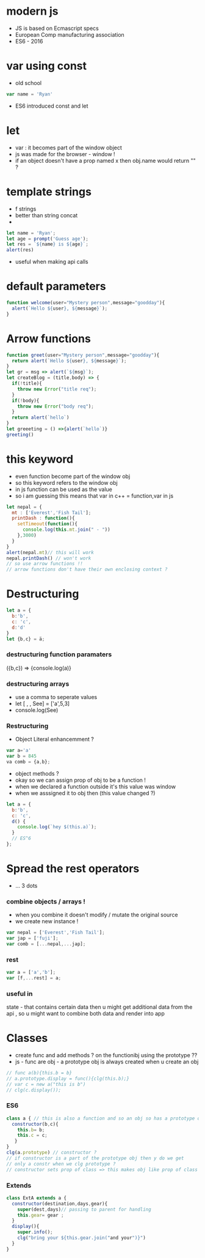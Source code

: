 # modern js
- JS is based on Ecmascript specs
- European Comp manufacturing association
- ES6 - 2016
# var using const
- old school
```js
var name = 'Ryan'
```
- ES6 introduced const and let
# let
- var : it becomes part of the window object
- js was made for the browser - window !
- if an object doesn't have a prop named x then obj.name would return "" ?
# template strings
- f strings
- better than string concat
- 
```js
let name = 'Ryan';
let age = prompt('Guess age');
let res = `${name} is ${age}`;
alert(res)
```
- useful when making api calls
# default parameters
```js
function welcome(user="Mystery person",message="goodday"){
  alert(`Hello ${user}, ${message}`);
}
```
# Arrow functions
```js
function greet(user="Mystery person",message="goodday"){
  return alert(`Hello ${user}, ${message}`);
}
let gr = msg => alert(`${msg}`);
let createBlog = (title,body) => {
  if(!title){
    throw new Error("title req");
  }
  if(!body){
    throw new Error("body req");
  }
  return alert(`hello`)
}
let greeeting = () =>{alert(`hello`)}
greeting()
```
# this keyword 
- even function become part of the window obj
- so this keyword refers to the window obj
- in js function can be used as the value 
- so i am guessing this means that var in c++ = function,var in js
```js
let nepal = {
  mt : ['Everest','Fish Tail'];
  printDash : function(){
    setTimeout(function(){
      console.log(this.mt.join(" - "))
    },3000)
  }
}
alert(nepal.mt)// this will work
nepal.printDash() // won't work
// so use arrow functions !!
// arrow functions don't have their own enclosing context ?
```
# Destructuring 
```js
let a = {
  b:'b',
  c: 'c',
  d:'d'
}
let {b,c} = ä;
```
### destructuring function paramaters
({b,c}) => {console.log(a)}

### destructuring arrays
- use a comma to seperate values
- let [ , , See] = ['a',5,3] 
- console.log(See)

### Restructuring
- Object Literal enhancemment ?
```js
var a='a'
var b = 845
va comb = {a,b};
```
- object methods ?
- okay so we can assign prop of obj to be a function !
- when we declared a function outside it's this value was window 
- when we asssigned it to obj then (this value changed ?)
```js
let a = {
  b:'b',
  c: 'c',
  d() {
    console.log(`hey $(this.a)`);
  }
  // ES^6
};
```
# Spread the rest operators
- ... 3 dots
### combine objects / arrays !
- when you combine it doesn't modify / mutate the original source 
- we create new instance !
```js
var nepal = ['Everest','Fish Tail'];
var jap = ['fuji'];
var comb = [...nepal,...jap];

```
### rest
```js
var a = ['a','b'];
var [f,...rest] = a;

```
### useful in 
state - that contains certain data then u might get additional data from the api , so u might want to combine both data and render into app


# Classes
- create func and add methods ? on the functionibj using the prototype ??
- js - func are obj - a prototype obj is always created when u create an obj
```js
// func a(b){this.b = b}
// a.prototype.display = func(){clg(this.b);}
// var c = new a("this is b")
// clg(c.display());


```
### ES6
```js
class a { // this is also a function and so an obj so has a prototype obj.
  constructor(b,c){
    this.b= b;
    this.c = c;
   }
}
clg(a.prototype) // constructor ?
// if constructor is a part of the prototype obj then y do we get 
// only a constr when we clg prototype ?
// constructor sets prop of class => this makes obj like prop of class (make sense)!!

```
### Extends 
```js
class ExtA extends a { 
  constructor(destination,days,gear){
    super(dest,days)// passing to parent for handling 
    this.gear= gear ;
  }
  display(){
    super.info();
    clg("bring your ${this.gear.join("and your")}")
  }
}
```






